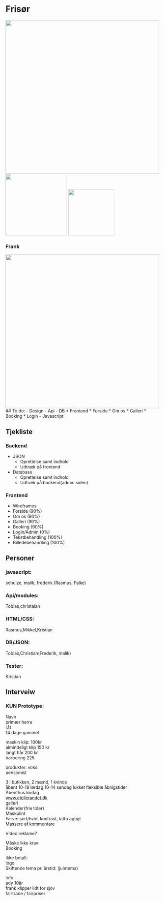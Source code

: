 
# Frisør

<img src="hårknuden.svg" width="500">
<img src="hårknuden.svg" width="200">
<img src="hårknuden_small.svg" width="150">



### Frank
<img src="billeder/frank.png" width="500">
## To do:
- Design   
- Api  
- DB  
* Frontend
	* Forside
	* Om os
	* Galleri
	* Booking
	* Login
- Javascript  

## Tjekliste
### Backend
* JSON
	* Oprettelse samt indhold
	* Udtræk på frontend
* Database
	* Oprettelse samt indhold
	* Udtræk på backend(admin siden)
	
### Frontend
* Wireframes
* Forside (90%)
* Om os (90%)
* Galleri (90%)
* Booking (90%)
* Login/Admin (0%)
* Tekstbehandling (100%)
* Billedebehandling (100%)

## Personer
### javascript:
schulze, malik, frederik (Rasmus, Falke)

### Api/modules:
Tobias,christaian

### HTML/CSS:
Rasmus,Mikkel,Kristian

### DB/JSON:
Tobias,Christian(Frederik, malik)

### Tester:
Kristian

## Interveiw  
### KUN Prototype:

Navn  
primær herre  
råt  
14 dage gammel  


maskin klip: 100kr  
almindeligt klip 150 kr  
langt hår 200 kr  
barbering 225  


produkter: voks  
pensionist  


3 i butikken, 2 mænd, 1 kvinde  
åbent 10-18 lørdag 10-14 søndag lukket fleksible åbnigstider  
Åbenthus lørdag  
www.etellerandet.dk  
galleri  
Kalender(frie tider)  
Maskulint  
Farve: sort/hvid, kontrast, tatto agtigt  
Massere af kommentare  

Video reklame?  

Måske ikke krav:  
Booking  

Ikke betalt:  
logo  
Skiftende tema pr. årstid: (juletema)  

Info:  
ady 10år  
frank klipper lidt for sjov  
fairtrade / fairpriser  


